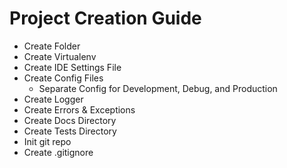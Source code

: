 
# Project Creation Guide

- Create Folder
- Create Virtualenv
- Create IDE Settings File
- Create Config Files
  - Separate Config for Development, Debug, and Production
- Create Logger
- Create Errors & Exceptions
- Create Docs Directory
- Create Tests Directory
- Init git repo
- Create .gitignore
